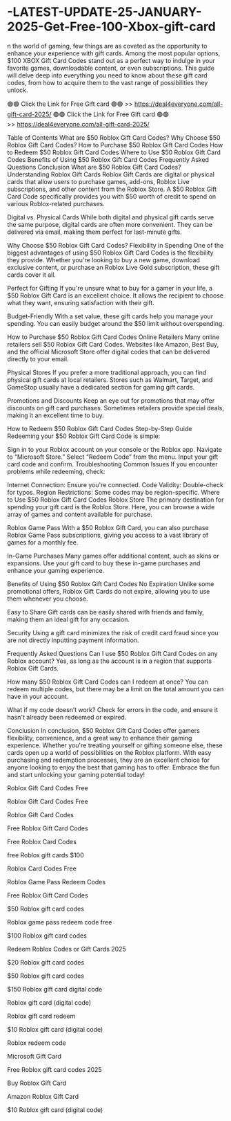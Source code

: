 # -LATEST-UPDATE-25-JANUARY-2025-Get-Free-100-Xbox-gift-card
n the world of gaming, few things are as coveted as the opportunity to enhance your experience with gift cards. Among the most popular options, $100 XBOX Gift Card Codes stand out as a perfect way to indulge in your favorite games, downloadable content, or even subscriptions. This guide will delve deep into everything you need to know about these gift card codes, from how to acquire them to the vast range of possibilities they unlock.

🟢🟢 Click the Link for Free Gift card 🟢🟢 >> https://deal4everyone.com/all-gift-card-2025/
🟢🟢 Click the Link for Free Gift card 🟢🟢 >> https://deal4everyone.com/all-gift-card-2025/


Table of Contents What are $50 Roblox Gift Card Codes? Why Choose $50 Roblox Gift Card Codes? How to Purchase $50 Roblox Gift Card Codes How to Redeem $50 Roblox Gift Card Codes Where to Use $50 Roblox Gift Card Codes Benefits of Using $50 Roblox Gift Card Codes Frequently Asked Questions Conclusion What are $50 Roblox Gift Card Codes? Understanding Roblox Gift Cards Roblox Gift Cards are digital or physical cards that allow users to purchase games, add-ons, Roblox Live subscriptions, and other content from the Roblox Store. A $50 Roblox Gift Card Code specifically provides you with $50 worth of credit to spend on various Roblox-related purchases.

Digital vs. Physical Cards While both digital and physical gift cards serve the same purpose, digital cards are often more convenient. They can be delivered via email, making them perfect for last-minute gifts.

Why Choose $50 Roblox Gift Card Codes? Flexibility in Spending One of the biggest advantages of using $50 Roblox Gift Card Codes is the flexibility they provide. Whether you're looking to buy a new game, download exclusive content, or purchase an Roblox Live Gold subscription, these gift cards cover it all.

Perfect for Gifting If you're unsure what to buy for a gamer in your life, a $50 Roblox Gift Card is an excellent choice. It allows the recipient to choose what they want, ensuring satisfaction with their gift.

Budget-Friendly With a set value, these gift cards help you manage your spending. You can easily budget around the $50 limit without overspending.

How to Purchase $50 Roblox Gift Card Codes Online Retailers Many online retailers sell $50 Roblox Gift Card Codes. Websites like Amazon, Best Buy, and the official Microsoft Store offer digital codes that can be delivered directly to your email.

Physical Stores If you prefer a more traditional approach, you can find physical gift cards at local retailers. Stores such as Walmart, Target, and GameStop usually have a dedicated section for gaming gift cards.

Promotions and Discounts Keep an eye out for promotions that may offer discounts on gift card purchases. Sometimes retailers provide special deals, making it an excellent time to buy.

How to Redeem $50 Roblox Gift Card Codes Step-by-Step Guide Redeeming your $50 Roblox Gift Card Code is simple:

Sign in to your Roblox account on your console or the Roblox app. Navigate to “Microsoft Store.” Select “Redeem Code” from the menu. Input your gift card code and confirm. Troubleshooting Common Issues If you encounter problems while redeeming, check:

Internet Connection: Ensure you're connected. Code Validity: Double-check for typos. Region Restrictions: Some codes may be region-specific. Where to Use $50 Roblox Gift Card Codes Roblox Store The primary destination for spending your gift card is the Roblox Store. Here, you can browse a wide array of games and content available for purchase.

Roblox Game Pass With a $50 Roblox Gift Card, you can also purchase Roblox Game Pass subscriptions, giving you access to a vast library of games for a monthly fee.

In-Game Purchases Many games offer additional content, such as skins or expansions. Use your gift card to buy these in-game purchases and enhance your gaming experience.

Benefits of Using $50 Roblox Gift Card Codes No Expiration Unlike some promotional offers, Roblox Gift Cards do not expire, allowing you to use them whenever you choose.

Easy to Share Gift cards can be easily shared with friends and family, making them an ideal gift for any occasion.

Security Using a gift card minimizes the risk of credit card fraud since you are not directly inputting payment information.

Frequently Asked Questions Can I use $50 Roblox Gift Card Codes on any Roblox account? Yes, as long as the account is in a region that supports Roblox Gift Cards.

How many $50 Roblox Gift Card Codes can I redeem at once? You can redeem multiple codes, but there may be a limit on the total amount you can have in your account.

What if my code doesn’t work? Check for errors in the code, and ensure it hasn't already been redeemed or expired.

Conclusion In conclusion, $50 Roblox Gift Card Codes offer gamers flexibility, convenience, and a great way to enhance their gaming experience. Whether you're treating yourself or gifting someone else, these cards open up a world of possibilities on the Roblox platform. With easy purchasing and redemption processes, they are an excellent choice for anyone looking to enjoy the best that gaming has to offer. Embrace the fun and start unlocking your gaming potential today!

Roblox Gift Card Codes Free

Roblox Gift Card Codes Free

Roblox Gift Card Codes

Free Roblox Gift Card Codes

Free Roblox Card Codes

free Roblox gift cards $100

Roblox Card Codes Free

Roblox Game Pass Redeem Codes

Free Roblox Gift Card Codes

$50 Roblox gift card codes

Roblox game pass redeem code free

$100 Roblox gift card codes

Redeem Roblox Codes or Gift Cards 2025

$20 Roblox gift card codes

$50 Roblox gift card codes

$150 Roblox gift card digital code

Roblox gift card (digital code)

Roblox gift card redeem

$10 Roblox gift card (digital code)

Roblox redeem code

Microsoft Gift Card

Free Roblox gift card codes 2025

Buy Roblox Gift Card

Amazon Roblox Gift Card

$10 Roblox gift card (digital code)

